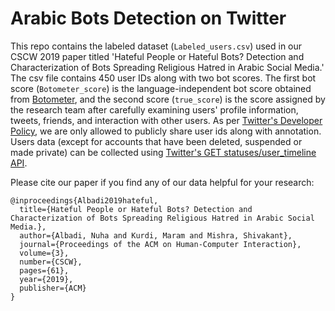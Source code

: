 # Arabic Bots Detection on Twitter

This repo contains the labeled dataset (```Labeled_users.csv```) used in our CSCW 2019 paper titled 'Hateful People or Hateful Bots? Detection and Characterization of Bots Spreading Religious Hatred in Arabic Social Media.' The csv file contains 450 user IDs along with two bot scores. The first bot score (```Botometer_score```) is the language-independent bot score obtained from [Botometer](https://github.com/IUNetSci/botometer-python), and the second score (```true_score```) is the score assigned by the research team after carefully examining users' profile information, tweets, friends, and interaction with other users. As per [Twitter's Developer Policy](https://developer.twitter.com/en/developer-terms/policy), we are only allowed to publicly share user ids along with annotation. Users data (except for accounts that have been deleted, suspended or made private) can be collected using [Twitter's  GET statuses/user_timeline API](https://developer.twitter.com/en/docs/tweets/timelines/api-reference/get-statuses-user_timeline.html).

Please cite our paper if you find any of our data helpful for your research: 

```
@inproceedings{Albadi2019hateful,
  title={Hateful People or Hateful Bots? Detection and Characterization of Bots Spreading Religious Hatred in Arabic Social Media.},
  author={Albadi, Nuha and Kurdi, Maram and Mishra, Shivakant},
  journal={Proceedings of the ACM on Human-Computer Interaction},
  volume={3},
  number={CSCW},
  pages={61},
  year={2019},
  publisher={ACM}
}
```
